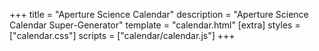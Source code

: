+++
title = "Aperture Science Calendar"
description = "Aperture Science Calendar Super-Generator"
template = "calendar.html"
[extra]
styles = ["calendar.css"]
scripts = ["calendar/calendar.js"]
+++

